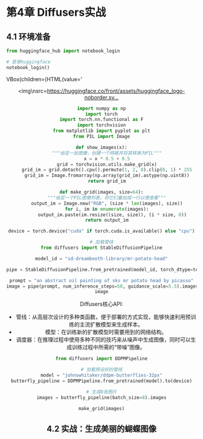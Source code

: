 # 第4章 Diffusers实战
## 4.1 环境准备
```python
from huggingface_hub import notebook_login

# 登录huggingface
notebook_login()
```
 VBox(children=(HTML(value='<center> <img\nsrc=https://huggingface.co/front/assets/huggingface_logo-noborder.sv…
```python
import numpy as np
import torch
import torch.nn.functional as F
import torchvision
from matplotlib import pyplot as plt
from PIL import Image

def show_images(x):
    """给定一批图像，创建一个网格并将其转换为PIL"""
    x = x * 0.5 + 0.5
    grid = torchvision.utils.make_grid(x)
    grid_im = grid.detach().cpu().permute(1, 2, 0).clip(0, 1) * 255
    grid_im = Image.fromarray(np.array(grid_im).astype(np.uint8))
    return grid_im

def make_grid(images, size=64):
    """给定一个PIL图像列表，将它们叠加成一行以便查看"""
    output_im = Image.new("RGB", (size * len(images), size))
    for i, im in enumerate(images):
        output_im.paste(im.resize((size, size)), (i * size, 0))
    return output_im

device = torch.device("cuda" if torch.cuda.is_available() else "cpu")
```
```python
# 加载管线
from diffusers import StableDiffusionPipeline

model_id = "sd-dreambooth-library/mr-potato-head"

pipe = StableDiffusionPipeline.from_pretrained(model_id, torch_dtype=torch.float16).to(device)
```

```python
prompt = "an abstract oil painting of sks mr potato head by picasso"
image = pipe(prompt, num_inference_steps=50, guidance_scale=5.5).images[0]
image
```   
Diffusers核心API:
- 管线：从高层次设计的多种类函数，便于部署的方式实现，能够快速利用预训练的主流扩散模型来生成样本。
- 模型：在训练新的扩散模型时需要用到的网络结构。
- 调度器：在推理过程中使用多种不同的技巧来从噪声中生成图像，同时可以生成训练过程中所需的“带噪”图像。


```python
from diffusers import DDPMPipeline

# 加载预设好的管线
model = "johnowhitaker/ddpm-butterflies-32px"
butterfly_pipeline = DDPMPipeline.from_pretrained(model).to(device)

# 生成8张图片
images = butterfly_pipeline(batch_size=8).images

make_grid(images)
```
## 4.2 实战：生成美丽的蝴蝶图像